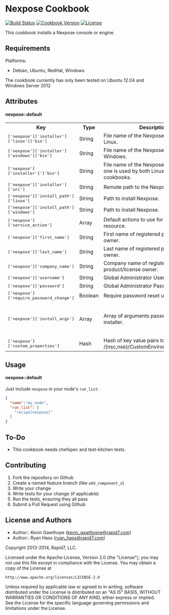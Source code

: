 Nexpose Cookbook
==========
[![Build Status](https://travis-ci.org/rapid7-cookbooks/nexpose.svg)](https://travis-ci.org/rapid7-cookbooks/nexpose)
[![Cookbook Version](https://img.shields.io/cookbook/v/nexpose.svg)](https://supermarket.chef.io/cookbooks/nexpose)
[![License](https://img.shields.io/badge/license-Apache_2-blue.svg)](https://www.apache.org/licenses/LICENSE-2.0)

This cookbook installs a Nexpose console or engine.

Requirements
------------

Platforms:

* Debian, Ubuntu, RedHat, Windows

The cookbook currently has only been tested on Ubuntu 12.04 and Windows Server 2012

Attributes
----------

#### nexpose::default
<table>
  <tr>
    <th>Key</th>
    <th>Type</th>
    <th>Description</th>
    <th>Default</th>
  </tr>
  <tr>
    <td><tt>['nexpose']['installer']['linux']['bin']</tt></td>
    <td>String</td>
    <td>File name of the Nexpose installer for Linux.</tt></td>
    <td><tt>NeXposeSetup-Linux64.bin</tt></td>
  </tr>
  <tr>
    <td><tt>['nexpose']['installer']['windows']['bin']</tt></td>
    <td>String</td>
    <td>File name of the Nexpose installer for Windows.</tt></td>
    <td><tt>NeXposeSetup-Windows64.exe</tt></td>
  </tr>
  <tr>
    <td><tt>['nexpose']['installer']'['bin']</tt></td>
    <td>String</td>
    <td>File name of the Nexpose installer. This is one is used by both Linux and Windows cookbooks.</td>
    <td><tt>node['nexpose']['installer'][node['os']]['bin']</tt></td>
  </tr>
  <tr>
    <td><tt>['nexpose']['installer']['uri']</tt></td>
    <td>String</td>
    <td>Remote path to the Nexpose installer.</td>
    <td><tt>http://download2.rapid7.com/download/NeXpose-v4/#{node['nexpose']['installer']['bin']}</tt></td>
  </tr>
  <tr>
    <td><tt>['nexpose']['install_path']['linux']</tt></td>
    <td>String</td>
    <td>Path to install Nexpose.</td>
    <td><tt>/opt/rapid7/nexpose</tt></td>
  </tr>
  <tr>
    <td><tt>['nexpose']['install_path']['windows']</tt></td>
    <td>String</td>
    <td>Path to install Nexpose.</td>
    <td><tt>C:\Program Files\Rapid7\Nexpose</tt></td>
  </tr>
  <tr>
    <td><tt>['nexpose']['service_action']</tt></td>
    <td>Array</td>
    <td>Default actions to use for the service resource.</td>
    <td><tt>[:enable, :start]</tt></td>
  </tr>
  <tr>
    <td><tt>['nexpose']['first_name']</tt></td>
    <td>String</td>
    <td>First name of registered product/license owner.</td>
    <td><tt>Nexpose</tt></td>
  </tr>
  <tr>
    <td><tt>['nexpose']['last_name']</tt></td>
    <td>String</td>
    <td>Last name of registered product/license owner.</td>
    <td><tt>Dev</tt></td>
  </tr>
  <tr>
    <td><tt>['nexpose']['company_name']</tt></td>
    <td>String</td>
    <td>Company name of registered product/license owner.</td>
    <td><tt>Rapid7</tt></td>
  </tr>
  <tr>
    <td><tt>['nexpose']['username']</tt></td>
    <td>String</td>
    <td>Global Administrator Username</td>
    <td><tt>nxadmin</tt></td>
  </tr>
  <tr>
    <td><tt>['nexpose']['password']</tt></td>
    <td>String</td>
    <td>Global Administrator Password</td>
    <td><tt>nxadmin</tt></td>
  </tr>
  <tr>
    <td><tt>['nexpose']['require_password_change']</tt></td>
    <td>Boolean</td>
    <td>Require password reset upon login?</td>
    <td><tt>false</tt></td>
  </tr>
  <tr>
    <td><tt>['nexpose']['install_args']</tt></td>
    <td>Array</td>
    <td>Array of arguments passed to the installer.<tt>
    <td><tt>['-q', '-dir', node['nexpose']['install_path'][node[os]], '-Dinstall4j.suppressUnattendedReboot=' + node['nexpose']['suppress_reboot'].to_s, '-varfile', File.join(Chef::Config['file_cache_path'], 'response.varfile')]</td></tt>
  </tr>
  <tr>
    <td><tt>['nexpose']['custom_properties']</tt></td>
    <td>Hash</td>
    <td>Hash of key value pairs to be written to <install_path>/{nsc,nse}/CustomEnvironment.properties<tt>
    <td><tt>{}</tt></td>
  </tr>
</table>

Usage
-----
#### nexpose::default
Just include `nexpose` in your node's `run_list`:

```json
{
  "name":"my_node",
  "run_list": [
    "recipe[nexpose]"
  ]
}
```

To-Do
-----
- This cookbook needs chefspec and test-kitchen tests.

Contributing
------------
1. Fork the repository on Github
2. Create a named feature branch (like `add_component_x`)
3. Write your change
4. Write tests for your change (if applicable)
5. Run the tests, ensuring they all pass
6. Submit a Pull Request using Github

License and Authors
-------------------

- Author:: Kevin Gawthope (<kevin_gawthopre@rapid7.com>)
- Author:: Ryan Hass (<ryan_hass@rapid7.com>)

Copyright 2013-2014, Rapid7, LLC.

Licensed under the Apache License, Version 2.0 (the "License");
you may not use this file except in compliance with the License.
You may obtain a copy of the License at

    http://www.apache.org/licenses/LICENSE-2.0

Unless required by applicable law or agreed to in writing, software
distributed under the License is distributed on an "AS IS" BASIS,
WITHOUT WARRANTIES OR CONDITIONS OF ANY KIND, either express or implied.
See the License for the specific language governing permissions and
limitations under the License.
